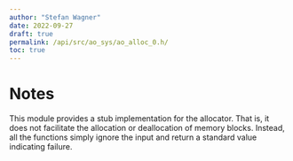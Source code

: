 ```yaml
---
author: "Stefan Wagner"
date: 2022-09-27
draft: true
permalink: /api/src/ao_sys/ao_alloc_0.h/
toc: true
---
```


# Notes

This module provides a stub implementation for the allocator. That is, it does not facilitate the allocation or deallocation of memory blocks. Instead, all the functions simply ignore the input and return a standard value indicating failure.
